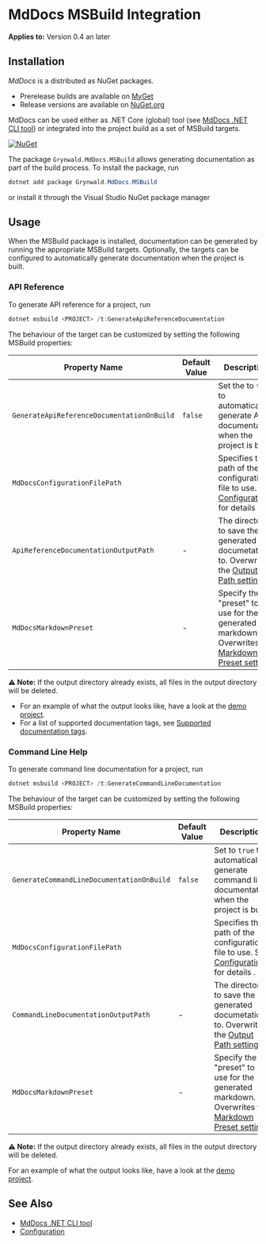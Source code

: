 # MdDocs MSBuild Integration

**Applies to:** Version 0.4 an later

## Installation

*MdDocs* is a distributed as NuGet packages.

- Prerelease builds are available on [MyGet](https://www.myget.org/feed/ap0llo-mddocs/package/nuget/Grynwald.Utilities)
- Release versions are available on [NuGet.org](https://www.nuget.org/packages/Grynwald.MdDocs)

MdDocs can be used either as .NET Core (global) tool (see
[MdDocs .NET CLI tool](./net-cli-tool.md)) or integrated into
the project build as a set of MSBuild targets.

[![NuGet](https://img.shields.io/nuget/v/Grynwald.MdDocs.MSBuild.svg)](https://www.nuget.org/packages/Grynwald.MdDocs.MSBuild)

The package `Grynwald.MdDocs.MSBuild` allows generating documentation as part of the build process. To install the package, run

```ps1
dotnet add package Grynwald.MdDocs.MSBuild
```

or install it through the Visual Studio NuGet package manager

## Usage

When the MSBuild package is installed, documentation can be generated by running the appropriate MSBuild targets.
Optionally, the targets can be configured to automatically generate documentation when the project is built.

### API Reference

To generate API reference for a project, run

```ps1
dotnet msbuild <PROJECT> /t:GenerateApiReferenceDocumentation
```

The behaviour of the target can be customized by setting the following MSBuild properties:

| Property Name                              | Default Value            | Description                                                                               |
|--------------------------------------------|--------------------------|-------------------------------------------------------------------------------------------|
| `GenerateApiReferenceDocumentationOnBuild` | `false`                  | Set the to `true` to automatically generate API documentation when the project is built.  |
| `MdDocsConfigurationFilePath`              |                          | Specifies the path of the configuration file to use. See [Configuration](./configuration/README.md) for details .|
| `ApiReferenceDocumentationOutputPath`      | -                        | The directory to save the generated documetation to. Overwrites the [Output Path setting](./configuration/apireference/README.md#output-path) |
| `MdDocsMarkdownPreset`                     | -                | Specify the "preset" to use for the generated markdown. Overwrites the [Markdown Preset setting](./configuration/apireference/README.md#markdown-preset) |

**⚠️ Note:** If the output directory already exists, all files in the output directory will be deleted.

- For an example of what the output looks like, have a look at the [demo project](./demoprojects/api/DemoProject/index.md).
- For a list of supported documentation tags, see [Supported documentation tags](./apireference/tags.md).

### Command Line Help

To generate command line documentation for a project, run

```ps1
dotnet msbuild <PROJECT> /t:GenerateCommandLineDocumentation
```

The behaviour of the target can be customized by setting the following MSBuild properties:

| Property Name                             | Default Value | Description |
|-------------------------------------------|------------|-----------------------------------------------------------------------------------------------|
| `GenerateCommandLineDocumentationOnBuild` | `false`    | Set to `true` to automatically generate command line documentation when the project is built. |
| `MdDocsConfigurationFilePath`             |            | Specifies the path of the configuration file to use. See [Configuration](./configuration/README.md) for details .|
| `CommandLineDocumentationOutputPath`      | -          | The directory to save the generated documetation to. Overwrites the [Output Path setting](./configuration/commandlinehelp/README.md#output-path) |
| `MdDocsMarkdownPreset`                    | -  | Specify the "preset" to use for the generated markdown. Overwrites the [Markdown Preset setting](./configuration/commandlinehelp/README.md#markdown-preset) |

**⚠️ Note:** If the output directory already exists, all files in the output directory will be deleted.

For an example of what the output looks like, have a look at the [demo project](./demoprojects/commandline/index.md).

## See Also

- [MdDocs .NET CLI tool](./net-cli-tool.md)
- [Configuration](./configuration/README.md)
